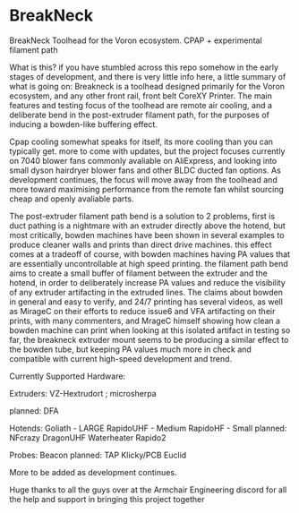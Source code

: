 # BreakNeck
BreakNeck Toolhead for the Voron ecosystem. CPAP + experimental filament path


What is this?
if you have stumbled across this repo somehow in the early stages of development, and there is very little info here, a little summary of what is going on:
Breakneck is a toolhead designed primarily for the Voron ecosystem, and any other front rail, front belt CoreXY Printer.
The main features and testing focus of the toolhead are remote air cooling, and a deliberate bend in the post-extruder filament path, for the purposes of inducing a bowden-like buffering effect.

Cpap cooling somewhat speaks for itself, its more cooling than you can typically get. more to come with updates, but the project focuses currently on 7040 blower fans commonly avaliable on AliExpress, and looking into small dyson hairdryer blower fans and other BLDC ducted fan options. As development continues, the focus will move away from the toolhead and more toward maximising performance from the remote fan whilst sourcing cheap and openly avaliable parts.

The post-extruder filament path bend is a solution to 2 problems, first is duct pathing is a nightmare with an extruder directly above the hotend, but most critically, bowden machines have been shown in several examples to produce cleaner walls and prints than direct drive machines. this effect comes at a tradeoff of course, with bowden machines having PA values that are essentially uncontrollable at high speed printing.
the filament path bend aims to create a small buffer of filament between the extruder and the hotend, in order to deliberately increase PA values and reduce the visibility of any extruder artifacting in the extruded lines.
The claims about bowden in general and easy to verify, and 24/7 printing has several videos, as well as MirageC on their efforts to reduce issue6 and VFA artifacting on their prints, with many commenters, and MrageC himself showing how clean a bowden machine can print when looking at this isolated artifact
in testing so far, the breakneck extruder mount seems to be producing a similar effect to the bowden tube, but keeping PA values much more in check and compatible with current high-speed development and trend.



Currently Supported Hardware:

Extruders:
VZ-Hextrudort ; 
microsherpa

planned:
DFA

Hotends:
Goliath - LARGE
RapidoUHF - Medium
RapidoHF - Small
planned:
NFcrazy
DragonUHF
Waterheater
Rapido2

Probes:
Beacon
planned:
TAP
Klicky/PCB
Euclid

More to be added as development continues.

Huge thanks to all the guys over at the Armchair Engineering discord for all the help and support in bringing this project together
